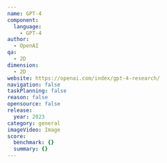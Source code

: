 ```yaml
---
name: GPT-4
component:
  language:
    - GPT-4
author:
  - OpenAI
qa:
  - 2D
dimension:
  - 2D
website: https://openai.com/index/gpt-4-research/
navigation: false
taskPlanning: false
reason: false
opensource: false
release:
  year: 2023
category: general
imageVideo: Image
score:
  benchmark: {}
  summary: {}
---
```

